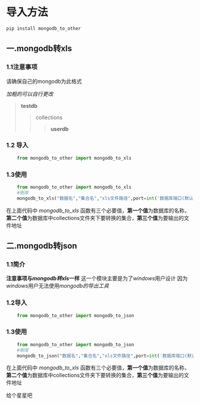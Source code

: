 # 导入方法
```cmd
pip install mongodb_to_other
```

## 一.mongodb转xls

### 1.1注意事项
请确保自己的mongodb为此格式

_加粗的可以自行更改_

>**testdb**
>>collections
>>>**userdb**

### 1.2 导入

```python
    from mongodb_to_other import mongodb_to_xls
```
### 1.3使用

```python
    from mongodb_to_other import mongodb_to_xls
    #倒库
    mongodb_to_xls("数据名","集合名","xls文件路径",port=int('数据库端口(默认为27017)'),ip="mongodb数据库所在的ip地址(默认为127.0.0.1)",name="数据库用户名(默认为None)",password="数据库密码(默认为None)")
```
在上面代码中 *mongodb_to_xls* 函数有三个必要值，**第一个值**为数据库的名称，**第二个值**为数据库中collections文件夹下要转换的集合，**第三个值**为要输出的文件地址

## 二.mongodb转json

### 1.1简介
**注意事项与*mongodb转xls*一样**
这一个模块主要是为了*windows*用户设计
因为*windows*用户无法使用*mongodb的导出工具*

### 1.2导入


```python
    from mongodb_to_other import mongodb_to_json
```

### 1.3使用

```python
    from mongodb_to_other import mongodb_to_json
    #倒库
    mongodb_to_json("数据名","集合名","xls文件路径",port=int('数据库端口(默认为27017)'),ip="mongodb数据库所在的ip地址(默认为127.0.0.1)",name="数据库用户名(默认为None)",password="数据库密码(默认为None)")
```
在上面代码中 *mongodb_to_xls* 函数有三个必要值，**第一个值**为数据库的名称，**第二个值**为数据库中collections文件夹下要转换的集合，**第三个值**为要输出的文件地址

给个星星吧

